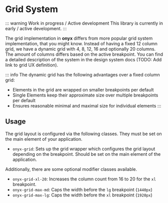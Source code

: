 # Grid System

::: warning Work in progress / Active development
This library is currently in early / active development.
:::

The grid implementation in **onyx** differs from more popular grid system implementation, that you might know.
Instead of having a fixed 12 column grid, we have a dynamic grid with 4, 8, 12, 16 and optionally 20 columns.
The amount of columns differs based on the active breakpoint.
You can find a detailed description of the system in the design system docs (TODO: Add link to grid UX definition).

::: info
The dynamic grid has the following advantages over a fixed column grid:

- Elements in the grid are wrapped on smaller breakpoints per default
- Single Elements keep their approximate size over multiple breakpoints per default
- Ensures reasonable minimal and maximal size for individual elements
  :::

## Usage

The grid layout is configured via the following classes. They must be set on the main element of your application.

- `onyx-grid`: Sets up the grid wrapper which configures the grid layout depending on the breakpoint. Should be set on the main element of the application.

Additionally, there are some optional modifier classes available.

- `onyx-grid-xl-20`: Increases the column count from 16 to 20 for the `xl` breakpoint.
- `onyx-grid-max-md`: Caps the width before the `lg` breakpoint (`1440px`)
- `onyx-grid-max-lg`: Caps the width before the `xl` breakpoint (`1920px`)
